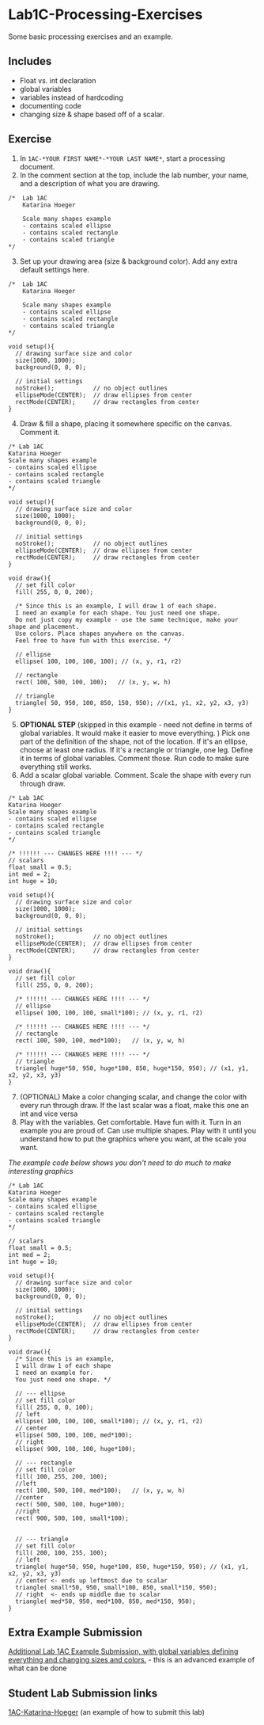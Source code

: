 # Lab1C-Processing-Exercises
Some basic processing exercises and an example. 

## Includes
- Float vs. int declaration
- global variables
- variables instead of hardcoding
- documenting code
- changing size & shape based off of a scalar. 

## Exercise 
1. In `1AC-*YOUR FIRST NAME*-*YOUR LAST NAME*`, start a processing document. 
2. In the comment section at the top, include the lab number, your name, and a description of what you are drawing.
```processing
/*  Lab 1AC 
    Katarina Hoeger
    
    Scale many shapes example 
    - contains scaled ellipse
    - contains scaled rectangle
    - contains scaled triangle
*/
```
3. Set up your drawing area (size & background color). Add any extra default settings here.
```processing
/*  Lab 1AC 
    Katarina Hoeger
    
    Scale many shapes example 
    - contains scaled ellipse
    - contains scaled rectangle
    - contains scaled triangle
*/

void setup(){
  // drawing surface size and color
  size(1000, 1000);
  background(0, 0, 0);
  
  // initial settings
  noStroke();           // no object outlines
  ellipseMode(CENTER);  // draw ellipses from center
  rectMode(CENTER);     // draw rectangles from center 
}
```
4. Draw & fill a shape, placing it somewhere specific on the canvas. Comment it.
```processing
/* Lab 1AC
Katarina Hoeger
Scale many shapes example 
- contains scaled ellipse
- contains scaled rectangle
- contains scaled triangle
*/

void setup(){
  // drawing surface size and color
  size(1000, 1000);
  background(0, 0, 0);
  
  // initial settings
  noStroke();           // no object outlines
  ellipseMode(CENTER);  // draw ellipses from center
  rectMode(CENTER);     // draw rectangles from center 
}

void draw(){
  // set fill color
  fill( 255, 0, 0, 200);
  
  /* Since this is an example, I will draw 1 of each shape.
  I need an example for each shape. You just need one shape. 
  Do not just copy my example - use the same technique, make your shape and placement. 
  Use colors. Place shapes anywhere on the canvas.
  Feel free to have fun with this exercise. */
  
  // ellipse
  ellipse( 100, 100, 100, 100); // (x, y, r1, r2)
  
  // rectangle
  rect( 100, 500, 100, 100);   // (x, y, w, h)
  
  // triangle
  triangle( 50, 950, 100, 850, 150, 950); //(x1, y1, x2, y2, x3, y3)
}
```
5. **OPTIONAL STEP** (skipped in this example - need not define in terms of global variables. It would make it easier to move everything. ) Pick one part of the definition of the shape, not of the location. 
If it's an ellipse, choose at least one radius. 
If it's a rectangle or triangle, one leg. 
Define it in terms of global variables.
Comment those.
Run code to make sure everything still works.
6. Add a scalar global variable. Comment. Scale the shape with every run through draw.
```processing
/* Lab 1AC
Katarina Hoeger
Scale many shapes example 
- contains scaled ellipse
- contains scaled rectangle
- contains scaled triangle
*/

/* !!!!!! --- CHANGES HERE !!!! --- */
// scalars
float small = 0.5;
int med = 2;
int huge = 10;

void setup(){
  // drawing surface size and color
  size(1000, 1000);
  background(0, 0, 0);
  
  // initial settings
  noStroke();           // no object outlines
  ellipseMode(CENTER);  // draw ellipses from center
  rectMode(CENTER);     // draw rectangles from center 
}

void draw(){
  // set fill color
  fill( 255, 0, 0, 200);
  
  /* !!!!!! --- CHANGES HERE !!!! --- */
  // ellipse
  ellipse( 100, 100, 100, small*100); // (x, y, r1, r2)
  
  /* !!!!!! --- CHANGES HERE !!!! --- */
  // rectangle
  rect( 100, 500, 100, med*100);   // (x, y, w, h)
  
  /* !!!!!! --- CHANGES HERE !!!! --- */
  // triangle
  triangle( huge*50, 950, huge*100, 850, huge*150, 950); // (x1, y1, x2, y2, x3, y3)
}
```
7. (OPTIONAL) Make a color changing scalar, and change the color with every run through draw. 
If the last scalar was a float, make this one an int and vice versa
8. Play with the variables. Get comfortable. Have fun with it. Turn in an example you are proud of. Can use multiple shapes.  Play with it until you understand how to put the graphics where you want, at the scale you want. 

*The example code below shows you don't need to do much to make interesting graphics*
```processing
/* Lab 1AC
Katarina Hoeger
Scale many shapes example 
- contains scaled ellipse
- contains scaled rectangle
- contains scaled triangle
*/

// scalars
float small = 0.5;
int med = 2;
int huge = 10;

void setup(){
  // drawing surface size and color
  size(1000, 1000);
  background(0, 0, 0);
  
  // initial settings
  noStroke();           // no object outlines
  ellipseMode(CENTER);  // draw ellipses from center
  rectMode(CENTER);     // draw rectangles from center 
}

void draw(){
  /* Since this is an example,
  I will draw 1 of each shape 
  I need an example for.
  You just need one shape. */
  
  // --- ellipse 
  // set fill color
  fill( 255, 0, 0, 100);
  // left
  ellipse( 100, 100, 100, small*100); // (x, y, r1, r2)
  // center
  ellipse( 500, 100, 100, med*100);
  // right
  ellipse( 900, 100, 100, huge*100);
  
  // --- rectangle
  // set fill color
  fill( 100, 255, 200, 100);
  //left 
  rect( 100, 500, 100, med*100);   // (x, y, w, h)
  //center
  rect( 500, 500, 100, huge*100);
  //right
  rect( 900, 500, 100, small*100);
  
  
  // --- triangle
  // set fill color
  fill( 200, 100, 255, 100);
  // left
  triangle( huge*50, 950, huge*100, 850, huge*150, 950); // (x1, y1, x2, y2, x3, y3)
  // center <- ends up leftmost due to scalar
  triangle( small*50, 950, small*100, 850, small*150, 950);
  // right  <- ends up middle due to scalar
  triangle( med*50, 950, med*100, 850, med*150, 950);
}
```

## Extra Example Submission
[Additional Lab 1AC Example Submission, with global variables defining everything and changing sizes and colors.](https://github.com/UMaine-NMD-211-Fall-2020/Lab1AC-ExampleFolder) - this is an advanced example of what can be done

## Student Lab Submission links
[1AC-Katarina-Hoeger](https://github.com/UMaine-NMD-211-Fall-2020/Lab1AC-ExampleFolder) (an example of how to submit this lab)
